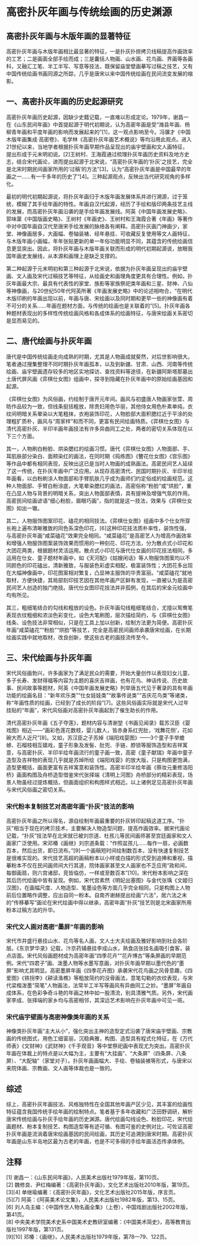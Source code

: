 # 高密扑灰年画与传统绘画的历史渊源

## 高密扑灰年画与木版年画的显著特征

高密扑灰年画与木版年画相比最显著的特征，一是扑灰扑捺拷贝线稿提高作画效率的工艺；二是画面全部手绘而成；三是囊括人物画、山水画、花鸟画、界画等各画科，又融汇工笔、半工半写、写意等技法，既保留庙堂壁画摹写过稿之技艺，又有中国传统绘画书画同源之所踪，几乎是唐宋以来中国传统绘画在民间流变发展的缩影。

## 一、高密扑灰年画的历史起源研究

高密扑灰年画历史起源，因缺少史籍记载，一直难以形成定论。1979年，谢昌一在《山东民间年画》中首提起源于明代初期说，认为高密年画是受“潍县年画、杨柳青年画和平度年画的影响而发展起来的”[1]，这一观点影响至今。冯骥才《中国木版年画集成·高密卷》、毛学林《高密扑灰年画艺术概说》等均沿用此观点。进入21世纪以来，当地学者根据扑灰年画早期作品呈现出的庙宇壁画和文人画特征，提出形成于元末明初说。[2]王树村、王海霞通过梳理扑灰年画历史资料及地方史志，结合宋代画论，进而提出起源于北宋说，“高密扑灰年画的‘扑灰’之技艺，完全是北宋时期民间画家所用的‘过稿’的方法”[3]，认为“高密扑灰年画是中国最早的年画之一……有一千多年的历史了”[4]。三种起源观点，反映出当代研究视角的多样化。

最初的明代初期起源说，将扑灰年画归于木版年画发展体系并进行溯源，过于笼统，模糊了其手绘年画的特性。年画自汉代起源，经历了手绘和版印两条技艺主线的发展，而高密扑灰年画沿袭的是手绘年画发展线。阿英《中国年画发展史略》、郭味蕖《中国版画史略》、王树村《年画史》、王树村和王海霞合著《年画》等著作中对中国年画自汉代至唐宋手绘发展的脉络各有阐释。高密扑灰画门神画少，家堂、神像画居多，大画幅、卷轴装裱、经年悬挂、可收藏反复使用等文人画特征，与木版年画小画幅，年年张贴更新的单一年俗功能明显不同，其蕴含的传统绘画信息更显突出。因此，将扑灰年画与木版年画关联而形成的明代初期起源说，放眼我国年画史发展线，从本源和画理上是缺乏支撑的。

第二种起源于元末明初和第三种起源于北宋说，依据为扑灰年画呈现出的庙宇壁画、文人画及宋代过稿技艺等特征，从绘画史和画理角度更具有合理性。例如，扑灰年画最大宗、最具有代表性的家堂、族影等家族祭祀类年画和三星、财神、八仙等神像画，与20世纪50年代阿英所著《年画发展史略》中的论述相吻合，“在明代木版印刷的年画出现以前，年画与唐、宋绘画以及同时期和更早一些的神像画有着不可分的关系……年画在题材方面，与传统的绘画也是关联着的”[5]。扑灰年画各种题材表现出的多样性传统绘画风格和各成体系的绘画特征，与唐宋绘画关系密切是显而易见的。

## 二、唐代绘画与扑灰年画

唐代是中国传统绘画走向成熟的时期，尤其是人物画成就斐然，对后世影响很大。笔者通过搜集整理不同时期扑灰年画孤本，以及到新疆、甘肃、山西、河南等传统绘画、庙宇壁画遗存较多的地区实地探访、查找资料等途径，在新疆阿斯塔那墓出土唐代屏风画《弈棋仕女图》组画中，探寻到隐藏在扑灰年画中的原始绘画基因和起源。

《弈棋仕女图》为风俗画，约绘制于唐开元年间。画风与初盛唐人物画家张萱、周昉作品较为一致，但线条挺括粗放，除贵妇用色华丽，其他侍女用色朴素单纯，衣纹间明暗关系晕染以大笔粗抹，衣袍装饰印花，人物脸部大面积腮红近于平涂的处理粗犷质朴，画风与“周家样”和而不同，更富有民间绘画特质。《弈棋仕女图》与清代高密扑灰、半印半画年画技法有许多异曲同工之处，两者的密切关系体现在以下三个方面。

其一，人物刷白粉脸、烘染腮红的绘画习惯。唐代《弈棋仕女图》人物面部、手、耳肌肤部分染白、面颊染红的画法，在同时期《捣练图》《簪花仕女图》《宫乐图》等作品中都有相同表现，反映出这已是当时人物画的成熟画法。高密民间艺人延续了这一传统，在扑灰年画中广泛应用。从现存高密清代、民国时期扑灰、半印半绘年画看，以白粉刷涂人物面部和手臂肌肤几乎成为画师们约定俗成的绘画规范。这种人物面部、手臂白粉涂底，大笔晕染腮红的画法，高密俗称“粉脸”或“烘脸”，重在凸显人物与背景的明暗关系，突出人物面部表情，具有提神及增强气氛的作用。高密民间绘画谚语“细心粉脸，眉眼巧画”，指的就是这一技法，效果与《弈棋仕女图》如出一辙。

其二，人物服饰图案印花、磕花的相同技法。《弈棋仕女图》组画中多个仕女所穿长袍上遍布清晰雅致的同色系深色印花，[6]这种印花技法质朴率性，装饰性强，与高密扑灰年画“咸菜磕花”效果完全相同。“咸菜磕花”是高密艺人为增高作画效率和增强人物服饰图案装饰效果而惯用的一种刻花、印花方法，分为散点式小印花和大团花两类，根据题材灵活运用。散点式小印花与唐代仕女画的印花技法相同，多运用在仕女、童子题材年画中，如《天河配》《姑嫂闲话》等人物服饰图案均以不同颜色的印花磕出，清新雅致，与服装色彩虚实相配，极富装饰性；大团花多出现在大幅神像画中，印花图案相对繁复，凸显神主服饰的华贵富丽。“咸菜磕花”就地取材，方便快捷，其局部刻印技艺因在其他年画产区鲜有发现，一直被认为是高密民间艺人创造的独门绝技。唐代仕女图印花技法并非孤例，在其后的宋金元绘画中均有所见。

其三，粗细笔结合的勾线和粗放的设色。扑灰年画勾线粗细笔结合，尤擅以鸳鸯笔表现衣纹粗细和浓淡色彩变化，设色大笔刷图，层次描绘简约，与《弈棋仕女图》线条、设色技法非常相似，只是在工具上加以创新，绘制方法更为简便。高密扑灰年画“咸菜磕花”“粉脸”“烘脸”等技艺，完全是高密民间画师承袭唐宋绘画，在长期绘画实践中就地取材，改良创新，使这些古老的画技流传至今。

## 三、宋代绘画与扑灰年画

宋代风俗画勃兴，许多画家为了满足民众的需要，开始大量创作以表现妇女儿童、多子长寿、发财得福等内容为主题的喜庆吉祥画，也有花鸟、神话传说、历史故事、民间故事等题材，阿英《中国年画发展史略》列举唐五代见于著录的具有年画功能的绘画名目：“新年欢乐类”“仕女娃娃类”“故事传说类”“吉庆花鸟类”等诸类，称“年画性质的绘画，已经到了成长的阶段”[7]。这些风俗画实际就是宋代人过年挂贴的“年画”，宋代风俗画对高密扑灰年画起到了催生助长的作用。

清代高密扑灰年画《五子夺莲》，题材内容与清谢堃《书画见闻录》载苏汉臣《婴戏图》相近——“画彩色莲花数枝，婴儿数人，皆赤身系红兜肚，‘戏舞花侧’，花如碗大而人近尺”[8]。又如，苏汉臣之子苏焯《端阳戏婴图》——3个童子手举蟾蜍、石榴枝相互嬉戏，童子形象及发髻、肚兜、手链、脖锁等服饰造型和吉祥寓意，与高密扑灰、半印半绘年画流行的童子画一致，高密《童子献瑞》年画中童子造型及吉祥物的表现几乎就是苏焯所绘《端阳戏婴》的放大版，只是构图更饱满，造型更概括，画面更富有吉祥寓意和装饰性。高密半印半绘年画《蔡妆元重修洛阳桥》画面构图及舟桥造型借鉴宋代张择端《清明上河图》舟桥部分的精彩表现，场景人物虽经过提炼概括，但画面组织和构图样式相近。以上诸例足见高密扑灰年画与宋代风俗画之密切关系。

### 宋代粉本复制技艺对高密年画“扑灰”技法的影响

高密扑灰年画之所以得名，源自绘制年画最重要的扑灰转印起稿这道工序。“扑灰”相当于现在的拷贝技术，主要解决人物造型问题，提高作画效率。据宋代画论记载，“扑灰”技法早在北宋就已被刘宗道、杜孩儿等民间画师甚至宫廷画家和文人画家广泛使用。宋邓椿《画继》刘宗道条载：“作照盆孩儿……每作一扇，必画数百本，然后出货，即日流布。”[9]一个画稿短时间绘制数百本，没有快速复制技艺是很难实现的。宋代技艺高超的画稿粉本以小样或白描的形式受到追捧和重视，描摹粉本不仅在民间画师间大行其道，院体画家甚至文人画家也不乏应用“政和间，每御画扇，则六宫诸邸，竞皆临仿，一样或至数百本”[10]。宋代粉本影响之深在其后历代绘画中皆有呈现。例如，宋代宫素然《明妃出塞图》与金代张瑀《文姬归汉图》，在画幅尺度、人物造型、笔墨设色等方面几乎完全相同，只是构图上人物前后位置略作调整，应出自同一粉本。自南齐谢赫提出绘画“六法”，居六法之末的“传移摹写”画论在宋代绘画中得以继承，高密年画“扑灰”技艺则是北宋画家所用粉本过稿方法的升华。

### 宋代文人画对高密“墨屏”年画的影响

宋代市井盛行悬挂山水、花鸟等名人画，文人士大夫绘画及雅好影响到社会各阶层。《东京梦华录》记载，汴京药铺悬挂李成山水，熟食店张挂名画吸引食客，装点店面。宋代风俗画题材成为高密年画“四季花卉”“花卉博古”等条屏画的早期范例。宋代“四君子”画、泼墨人物等水墨写意画，对扑灰年画早期以墨代色的“墨屏”影响尤其明显。高密墨屏年画《四季花卉图》承袭宋代花鸟画之风骨意趣，《四爱图》《铁拐李》《耕读渔樵》等粗放简约的没骨画法，意笔勾勒的衣纹表现，与宋代梁楷泼墨“简笔”人物画法，法常半工半写等画风有异曲同工之妙。“墨屏”年画自成体系，在色彩争奇斗艳的年画之林中如一股清流，别具清雅气质。另外，宋代画家李成、张择端的家乡均与高密相邻，其深远艺术影响在扑灰年画中可见一斑。

### 宋代庙宇壁画与高密神像类年画的关系

神像类扑灰年画“主大从小”，强化突出主神的造型定式沿袭了唐宋庙宇壁画、宗教画的传统图式，用色工细富丽，沉稳典雅，构图、造型具有程式化特征，在《万代师表》《文财神》《武财神》《千手观音》等中堂祭祀画中表现尤为突出。高密扑灰年画在体裁上的特点是以大幅为主，主要有“大挂画”、“大条屏”（四条屏、八条屏）、“大配轴”（家堂对子）。扑灰年画画幅大、手绘、卷轴装裱等形式，与唐宋以来院体画、宗教画、文人画等体裁也是一致的。

## 综述

综上，高密扑灰年画技法、风格独特性在全国其他年画产区少见，其丰富的绘画性特征蕴含我国传统手绘年画的绘制特点。笔者基于多年收藏和广泛田野调研，解析唐宋传统绘画与扑灰手绘年画的历史渊源。唐代绘画勾线设色、粉脸印花，宋代绘画题材、粉本复制技艺、构图造型等有迹可循、有图可鉴的史例对比，可佐证高密扑灰年画是流淌着唐宋绘画基因的民间绘画，其历史可追溯到唐宋时期。高密扑灰年画是山东半岛地区最为古老的年画，也是不可多得的手绘年画活态传承体例。

## 注释

[1] 谢昌一：《山东民间年画》，人民美术出版社1979年版，第110页。  
[2] 魏修良、尹红梅编著：《高密扑灰年画》，文化艺术出版社2010年版，第19页。  
[3][4] 单继瑜编著：《高密扑灰年画》，文化艺术出版社2015年版，序言页。  
[5][7] 阿英：《阿英美术论文集》，人民美术出版社1982年版，第13、15页。  
[6] 刘人岛主编：《中国传世人物名画全集》（上卷），中国戏剧出版社2002年版，第41页。  
[8] 中央美术学院美术史系中国美术史教研室编著：《中国美术简史》，高等教育出版社1997年版，第131页。  
[9][10] 邓椿：《画继》，人民美术出版社1979年版，第78—79、122页。